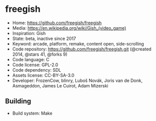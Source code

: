 # freegish

- Home: https://github.com/freegish/freegish
- Media: https://en.wikipedia.org/wiki/Gish_(video_game)
- Inspiration: Gish
- State: beta, inactive since 2017
- Keyword: arcade, platform, remake, content open, side-scrolling
- Code repository: https://github.com/freegish/freegish.git (@created 2014, @stars 41, @forks 9)
- Code language: C
- Code license: GPL-2.0
- Code dependency: SDL
- Assets license: CC-BY-SA-3.0
- Developer: FrozenCow, blinry, Luboš Novák, Joris van de Donk, Asmageddon, James Le Cuirot, Adam Mizerski

## Building

- Build system: Make
